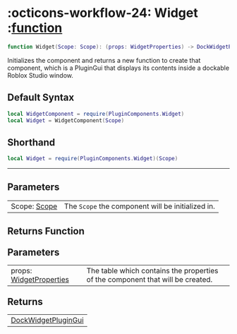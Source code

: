 <h1 class="api-header" markdown>
    <span class="api-icon" markdown>:octicons-workflow-24:</span>
    <span class="api-title">Widget</span>
    <span class="api-type">:</span><a href="https://create.roblox.com/docs/luau/functions" class="api-type">function</a>
</h1>

```lua
function Widget(Scope: Scope): (props: WidgetProperties) -> DockWidgetPluginGui
```
Initializes the component and returns a new function to create that component, which is a PluginGui that displays its contents inside a dockable Roblox Studio window.

## Default Syntax

```lua
local WidgetComponent = require(PluginComponents.Widget)
local Widget = WidgetComponent(Scope)
```

## Shorthand

```lua
local Widget = require(PluginComponents.Widget)(Scope)
```

-----

## Parameters
<span markdown>
    <div class="md-typeset__table">
        <table>
            <tbody>
                <tr>
                    <td class="api-param-highlight">Scope: <a href="">Scope</a></td>
                    <td>The <code>Scope</code> the component will be initialized in.</td>
                </tr>
            </tbody>
        </table>
    </div>
</span>

## Returns Function
<span markdown>
    <div class="md-typeset__table" id="api-returns-function-table">
        <h2 style="margin: 1.1em 0 .64em">Parameters</h2>
        <table>
            <tbody>
                <tr>
                    <td class="api-param-highlight">props: <a href="../../types/Widget">WidgetProperties</a></td>
                    <td>The table which contains the properties of the component that will be created.</td>
                </tr>
            </tbody>
        </table>
        <h2 style="margin: 1.1em 0 .64em">Returns</h2>
        <table>
            <tbody>
                <tr>
                    <td class="api-return-box"><a href="https://create.roblox.com/docs/reference/engine/classes/DockWidgetPluginGui">DockWidgetPluginGui</a></td>
                </tr>
            </tbody>
        </table>
    </div>
</div>